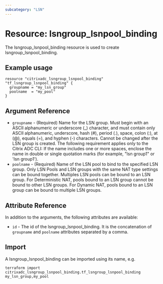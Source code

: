 ```yaml
---
subcategory: "LSN"
---
```


# Resource: lsngroup_lsnpool_binding

The lsngroup_lsnpool_binding resource is used to create lsngroup_lsnpool_binding.


## Example usage

```hcl
resource "citrixadc_lsngroup_lsnpool_binding" "tf_lsngroup_lsnpool_binding" {
  groupname = "my_lsn_group"
  poolname  = "my_pool"
}
```


## Argument Reference

* `groupname` - (Required) Name for the LSN group. Must begin with an ASCII alphanumeric or underscore (_) character, and must contain only ASCII alphanumeric, underscore, hash (#), period (.), space, colon (:), at (@), equals (=), and hyphen (-) characters. Cannot be changed after the LSN group is created. The following requirement applies only to the Citrix ADC CLI: If the name includes one or more spaces, enclose the name in double or single quotation marks (for example, "lsn group1" or 'lsn group1').
* `poolname` - (Required) Name of the LSN pool to bind to the specified LSN group. Only LSN Pools and LSN groups with the same NAT type settings can be bound together. Multiples LSN pools can be bound to an LSN group.  For Deterministic NAT, pools bound to an LSN group cannot be bound to other LSN groups. For Dynamic NAT, pools bound to an LSN group can be bound to multiple LSN groups.


## Attribute Reference

In addition to the arguments, the following attributes are available:

* `id` - The id of the lsngroup_lsnpool_binding. It is the concatenation of `groupname` and `poolname` attributes separated by a comma.


## Import

A lsngroup_lsnpool_binding can be imported using its name, e.g.

```shell
terraform import citrixadc_lsngroup_lsnpool_binding.tf_lsngroup_lsnpool_binding my_lsn_group,my_pool
```
